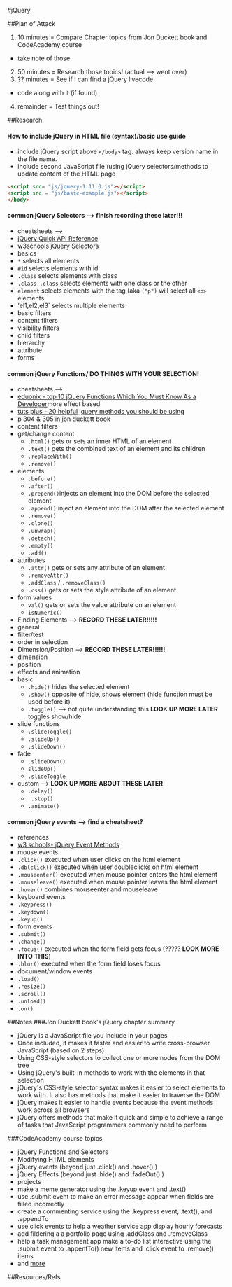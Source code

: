 #jQuery

##Plan of Attack
1. 10 minutes = Compare Chapter topics from Jon Duckett book and CodeAcademy course
  * take note of those
2. 50 minutes = Research those topics! (actual --> went over)
3. ?? minutes = See if I can find a jQuery livecode
  * code along with it (if found)
4. remainder = Test things out!

##Research
#### How to include jQuery in HTML file (syntax)/basic use guide
* include jQuery script above `</body>` tag. always keep version name in the file name. 
* include second JavaScript file (using jQuery selectors/methods to update content of the HTML page
```html
<script src= "js/jquery-1.11.0.js"></script>
<script src = "js/basic-example.js"></script>
</body>
```

#### common jQuery Selectors --> **finish recording these later!!!**
* cheatsheets --> 
 * [jQuery Quick API Reference](https://oscarotero.com/jquery/)
 * [w3schools jQuery Selectors](http://www.w3schools.com/jquery/jquery_ref_selectors.asp)
* basics
 * `*` selects all elements
 * `#id` selects elements with id
 * `.class` selects elements with class
 * `.class,.class` selects elements with one class or the other
 * `element` selects elements with the tag (aka `("p")` will select all `<p>` elements
 * 'el1,el2,el3` selects multiple elements
* basic filters
* content filters
* visibility filters
* child filters
* hierarchy
* attribute
* forms

#### common jQuery Functions/ DO THINGS WITH YOUR SELECTION!
* cheatsheets -->
 * [eduonix - top 10 jQuery Functions Which You Must Know As a Developer](https://www.eduonix.com/blog/web-programming-tutorials/top-10-jquery-functions-which-you-must-know-as-a-developer/)more effect based
 * [tuts plus - 20 helpful jquery methods you should be using](http://code.tutsplus.com/tutorials/20-helpful-jquery-methods-you-should-be-using--net-10521)
 * p 304 & 305 in jon duckett book
* content filters
 * get/change content
    * `.html()` gets or sets an inner HTML of an element
    * `.text()` gets the combined text of an element and its children
    * `.replaceWith()`
    * `.remove()`
 * elements
    *  `.before()`
    *  `.after()`
    *  `.prepend()`injects an element into the DOM before the selected element
    *  `.append()` inject an element into the DOM after the selected element
    *  `.remove()`
    *  `.clone()`
    *  `.unwrap()`
    *  `.detach()`
    *  `.empty()`
    *  `.add()`
 * attributes
    * `.attr()` gets or sets any attribute of an element
    * `.removeAttr()`
    * `.addClass` / `.removeClass()`
    * `.css()` gets or sets the style attribute of an element
 * form values
    * `val()` gets or sets the value attribute on an element
    * `isNumeric()`
* Finding Elements --> **RECORD THESE LATER!!!!!**
 * general
 * filter/test
 * order in selection
* Dimension/Position --> **RECORD THESE LATER!!!!!!**
 * dimension
 * position
* effects and animation
 * basic
    * `.hide()` hides the selected element
    * `.show()` opposite of hide, shows element (hide function must be used before it)
    * `.toggle()` --> not quite understanding this **LOOK UP MORE LATER** toggles show/hide
 * slide functions
    * `.slideToggle()`
    * `.slideUp()`
    * `.slideDown()`
 * fade
    * `.slideDown()`
    * `slideUp()`
    * `.slideToggle`
 * custom --> **LOOK UP MORE ABOUT THESE LATER**
    * `.delay()` 
    * ` .stop()`
    * `.animate()`

#### common jQuery events --> find a cheatsheet?
* references
 * [w3 schools- jQuery Event Methods](http://www.w3schools.com/jquery/jquery_events.asp) 
* mouse events
 * `.click()` executed when user clicks on the html element
 * `.dblclick()` executed when user doubleclicks on html element
 * `.mouseenter()` executed when mouse pointer enters the html element
 * `.mouseleave()` executed when mouse pointer leaves the html element
 * `.hover()` combines mouseenter and mouseleave
* keyboard events
 * `.keypress()`
 * `.keydown()`
 * `.keyup()`
* form events
 * `.submit()`
 * `.change()`
 * `.focus()` executed when the form field gets focus (????? **LOOK MORE INTO THIS**)
 * `.blur()` executed when the form field loses focus
* document/window events
 * `.load()`
 * `.resize()`
 * `.scroll()`
 * `.unload()`
* `.on()` 




##Notes
###Jon Duckett book's jQuery chapter summary
* jQuery is a JavaScript file you include in your pages
* Once included, it makes it faster and easier to write cross-browser JavaScript (based on 2 steps)
 * Using CSS-style selectors to collect one or more nodes from the DOM tree
 * Using jQuery's built-in methods to work with the elements in that selection
* jQuery's CSS-style selector syntax makes it easier to select elements to work with. It also has methods that make it easier to traverse the DOM
* jQuery makes it easier to handle events because the event methods work across all browsers
* jQuery offers methods that make it quick and simple to achieve a range of tasks that JavaScript programmers commonly need to perform

###CodeAcademy course topics
* jQuery Functions and Selectors
* Modifying HTML elements
* jQuery events (beyond just .click() and .hover() )
* jQuery Effects (beyond just .hide() and .fadeOut() )
* projects
 * make a meme generator using the .keyup event and .text()
 * use .submit event to make an error message appear when fields are filled incorrectly
 * create a commenting service using the .keypress event, .text(), and .appendTo
 * use click events to help a weather service app display hourly forecasts
 * add fildering a a portfolio page using .addClass and .removeClass
 * help a task management app make a to-do list interactive using the .submit event to .appentTo() new items and .click event to .remove() items
 * and [more](https://www.codecademy.com/learn/jquery)
 
##Resources/Refs
